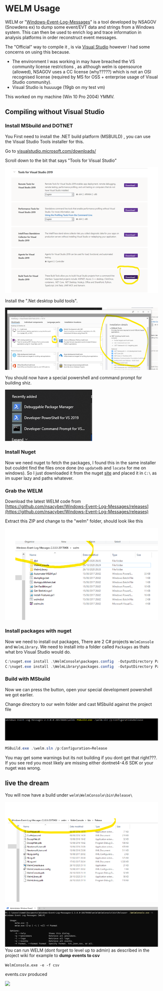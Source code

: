 # WELM Usage

WELM or "[Windows-Event-Log-Messages](https://github.com/nsacyber/Windows-Event-Log-Messages)" is a tool developed by NSAGOV (Snowdens ex) to dump some event/EVT data and strings from a Windows system. This can then be used to enrich log and trace information in analysis platforms in order reconstruct event messages.

The "Official" way to compile it , is via [Visual Studio](https://github.com/nsacyber/Windows-Event-Log-Messages/blob/master/docs/Building%20WELM.md) however I had some concerns on using this because.

* The environment I was working in may have breached the VS community license restrictions , as although welm is opensource (allowed), NSAGOV uses a CC license (why?????) which is not an OSI recognised license (required by MS for OSS + enterprise usage of Visual Studio community).
* Visual Studio is huuuuge (19gb on my test vm) 

This worked on my machine (Win 10 Pro 2004) YMMV.

## Compiling without Visual Studio 

### Install MSbuild and DOTNET

You First need to install the .NET build platform (MSBUILD) , you can use the Visual Studio Tools installer for this. 

Go to [visualstudio.microsoft.com/downloads/](https://visualstudio.microsoft.com/downloads/)

Scroll down to the bit that says "Tools for Visual Studio"

![](img/vis1.png)

Install the ".Net desktop build tools".

![](img/vis2.png)

You should now have a special powershell and command prompt for building shiz.

![](img/vis3.png)

### Install Nuget

Now we need nuget to fetch the packages, I found this in the same installer but couldnt find the files once done (no ```updatedb``` and ```locate``` for me on windows). So I just downloaded it from the nuget [site](https://www.nuget.org/downloads) and placed it in ```C:\``` as im super lazy and paths whatever.

### Grab the WELM

Download the latest WELM code from [https://github.com/nsacyber/Windows-Event-Log-Messages/releases](https://github.com/nsacyber/Windows-Event-Log-Messages/releases)

Extract this ZIP and change to the "welm" folder, should look like this

![](img/vis4.png)

### Install packages with nuget

Now we need to install out packages, There are 2 C# projects ```WelmConsole``` and ```WelmLibrary```. We need to install into a folder called ```Packages``` as thats what bro Visual Studio would do.

``` powershell
C:\nuget.exe install .\WelmConsole\packages.config  -OutputDirectory Packages
C:\nuget.exe install .\WelmLibrary\packages.config  -OutputDirectory Packages
```

### Build with MSbuild

Now we can press the button, open your special development powershell we got earlier.

Change directory to our welm folder and cast MSbuild against the project file

![](img/vis5.png)

``` powershell
MSBuild.exe .\welm.sln /p:Configuration=Release
```

You may get some warnings but its not building if you dont get that right???. If you see red you most likely are missing either dontnet4-4.6 SDK or your nuget was wrong.

## live the dream

You will now have a build under ```welm\WelmConsole\bin\Release\```

![](img/vis6.png)

![](img/vis7.png)
You can run WELM (dont forget to level up to admin) as described in the project wiki for example to **dump events to csv** 


```WelmConsole.exe -e -f csv```

events.csv produced

![](img/vis8.png)